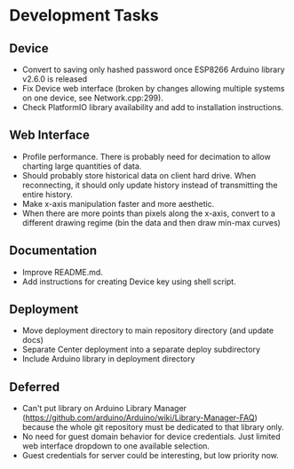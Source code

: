 # **Development Tasks**

## Device
* Convert to saving only hashed password once ESP8266 Arduino library v2.6.0 is released
* Fix Device web interface (broken by changes allowing multiple systems on one device, see Network.cpp:299).
* Check PlatformIO library availability and add to installation instructions.

## Web Interface
* Profile performance. There is probably need for decimation to allow charting large quantities of data.
* Should probably store historical data on client hard drive. When reconnecting, it should only update history instead of transmitting the entire history.
* Make x-axis manipulation faster and more aesthetic.
* When there are more points than pixels along the x-axis, convert to a different drawing regime (bin the data and then draw min-max curves)

## Documentation
* Improve README.md.
* Add instructions for creating Device key using shell script.

## Deployment
* Move deployment directory to main repository directory (and update docs)
* Separate Center deployment into a separate deploy subdirectory
* Include Arduino library in deployment directory

## Deferred
* Can't put library on Arduino Library Manager (https://github.com/arduino/Arduino/wiki/Library-Manager-FAQ) because the whole git repository must be dedicated to that library only.
* No need for guest domain behavior for device credentials. Just limited web interface dropdown to one available selection.
* Guest credentials for server could be interesting, but low priority now.
